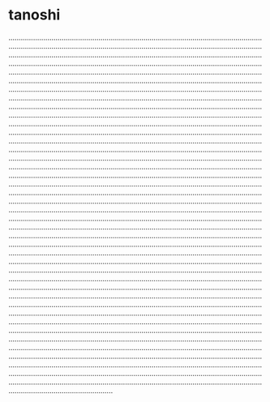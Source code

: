 # tanoshi
...............................................................................................................................................................................................................................................................................................................................................................................................................................................................................................................................................................................................................................................................................................................................................................................................................................................................................................................................................................................................................................................................................................................................................................................................................................................................................................................................................................................................................................................................................................................................................................................................................................................................................................................................................................................................................................................................................................................................................................................................................................................................................................................................................................................................................................................................................................................................................................................................................................................................................................................................................................................................................................................................................................................................................................................................................................................................................................................................................................................................................................................................................................................................................................................................................................................................................................................................................................................................................................................................................................................................................................................................................................................................................................................................................................................................................................................................................................................................................................................................................................................................................................................................................................................................................................................................................................................................................................................................................................................................................................................................................................................................................................................................................................................................................................................................................................................................................................................................................................................................................................................................................................................................................................................................................................................................................................................................................